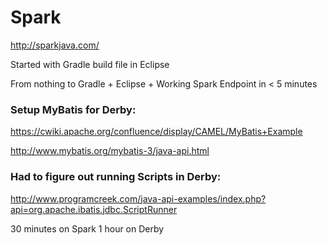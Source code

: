 # Spark

http://sparkjava.com/

Started with Gradle build file in Eclipse

From nothing to Gradle + Eclipse + Working Spark Endpoint in < 5 minutes 

### Setup MyBatis for Derby:

https://cwiki.apache.org/confluence/display/CAMEL/MyBatis+Example

http://www.mybatis.org/mybatis-3/java-api.html

### Had to figure out running Scripts in Derby:

http://www.programcreek.com/java-api-examples/index.php?api=org.apache.ibatis.jdbc.ScriptRunner


30 minutes on Spark
1 hour on Derby
